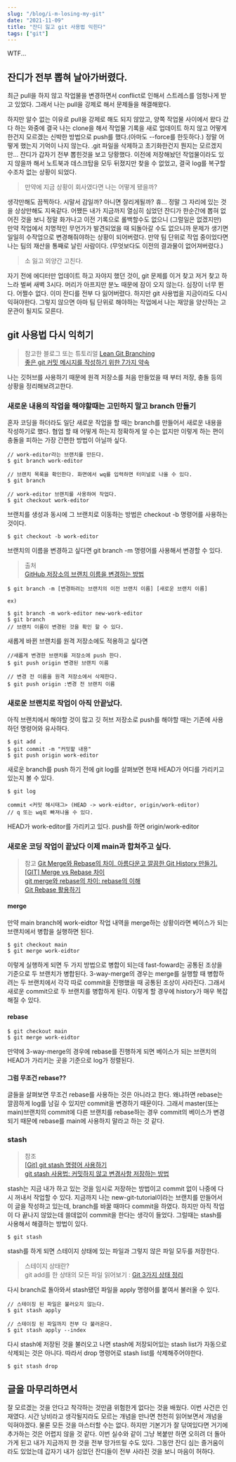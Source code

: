 ```yaml
---
slug: "/blog/i-m-losing-my-git"
date: "2021-11-09"
title: "잔디 잃고 git 사용법 익힌다"
tags: ["git"]
---
```


WTF...

## 잔디가 전부 뽑혀 날아가버렸다.

최근 pull을 하지 않고 작업물을 변경하면서 conflict로 인해서 스트레스를 엄청나게 받고 있었다. 그래서 나는 pull을 강제로 해서 문제들을 해결해왔다.

하지만 알수 없는 이유로 pull을 강제로 해도 되지 않았고, 양쪽 작업물 사이에서 왔다 갔다 하는 와중에 결국 나는 clone을 해서 작업물 기록을 새로 업데이트 하지 않고 어떻게 한건지 모르겠는 신박한 방법으로 push를 했다.(아마도 --force를 한듯하다.) 정말 어떻게 했는지 기억이 나지 않는다. .git 파일을 삭제하고 초기화한건지 뭔지는 모르겠지만... 잔디가 갑자기 전부 뽑힌것을 보고 당황했다. 이전에 저장해놨던 작업물이라도 있지 않을까 해서 노트북과 데스크탑을 모두 뒤졌지만 찾을 수 없었고, 결국 log를 복구할수조차 없는 상황이 되었다.

> 만약에 지금 상황이 회사였다면 나는 어떻게 됐을까?

생각만해도 끔찍하다. 시말서 감일까? 아니면 잘리게될까? 휴... 정말 그 자리에 있는 것을 상상만해도 지옥같다. 어쨌든 내가 지금까지 열심히 심었던 잔디가 한순간에 뽑혀 없어진 것을 보니 정말 화가나고 이전 기록으로 롤백할수도 없으니 (그럴일은 없겠지만) 만약 작업에서 치명적인 무언가가 발견되었을 때 되돌아갈 수도 없으니까 문제가 생기면 일일히 수작업으로 변경해줘야하는 상황이 되어버렸다. 만약 팀 단위로 작업 중이었다면 나는 팀의 재산을 통째로 날린 사람이다. (무엇보다도 이전의 결과물이 없어져버렸다.)

> 소 잃고 외양간 고친다.

자기 전에 에디터만 업데이트 하고 자야지 했던 것이, git 문제를 이거 찾고 저거 찾고 하느라 벌써 새벽 3시다. 머리가 아프지만 분노 때문에 잠이 오지 않는다. 심장이 너무 뛴다. 어쩔수 없다. 이미 잔디를 전부 다 잃어버렸다. 하지만 git 사용법을 지금이라도 다시 익혀야한다. 그렇지 않으면 아마 팀 단위로 해야하는 작업에서 나는 재앙을 양산하는 고문관이 될지도 모른다.

## git 사용법 다시 익히기

> 참고한 블로그 또는 튜토리얼
> [Lean Git Branching](https://learngitbranching.js.org/?locale=ko)  
> [좋은 git 커밋 메시지를 작성하기 위한 7가지 약속](https://meetup.toast.com/posts/106)

나는 깃허브를 사용하기 때문에 원격 저장소를 처음 만들었을 때 부터 저장, 충돌 등의 상황을 정리해보려고한다.

### 새로운 내용의 작업을 해야할때는 고민하지 말고 branch 만들기

혼자 코딩을 하더라도 일단 새로운 작업을 할 때는 branch를 만들어서 새로운 내용을 작성하기로 했다. 협업 할 때 어떻게 하는지 정확하게 알 수는 없지만 이렇게 하는 편이 충돌을 피하는 가장 간편한 방법이 아닐까 싶다.

```
// work-editor라는 브랜치를 만든다.
$ git branch work-editor

// 브랜치 목록을 확인한다. 화면에서 wq를 입력하면 터미널로 나올 수 있다.
$ git branch

// work-editor 브랜치를 사용하여 작업다.
$ git checkout work-editor
```

브랜치를 생성과 동시에 그 브랜치로 이동하는 방법은 checkout -b 명령어를 사용하는 것이다.

```
$ git checkout -b work-editor
```

브랜치의 이름을 변경하고 싶다면 git branch -m 명령어를 사용해서 변경할 수 있다.

> 출처  
> [GitHub 저장소의 브랜치 이름을 변경하는 방법](https://www.lainyzine.com/ko/article/how-to-rename-local-github-branch/)

```
$ git branch -m [변경하려는 브랜치의 이전 브랜치 이름] [새로운 브랜치 이름]

ex)

$ git branch -m work-editor new-work-editor
$ git branch
// 브랜치 이름이 변경된 것을 확인 할 수 있다.
```

새롭게 바뀐 브랜치를 원격 저장소에도 적용하고 싶다면

```
//새롭게 변경한 브랜치를 저장소에 push 한다.
$ git push origin 변경된 브랜치 이름

// 변경 전 이름을 원격 저장소에서 삭제한다.
$ git push origin :변경 전 브랜치 이름

```

### 새로운 브랜치로 작업이 아직 안끝났다.

아직 브랜치에서 해야할 것이 많고 깃 허브 저장소로 push를 해야할 때는 기존에 사용하던 명령어와 유사하다.

```
$ git add .
$ git commit -m "커밋할 내용"
$ git push origin work-editor
```

새로운 branch를 push 하기 전에 git log를 살펴보면 현재 HEAD가 어디를 가리키고 있는지 볼 수 있다.

```
$ git log

commit <커밋 해시태그> (HEAD -> work-eidtor, origin/work-editor)
// q 또는 wq로 빠져나올 수 있다.
```

HEAD가 work-editor를 가리키고 있다. push를 하면 origin/work-editor

### 새로운 코딩 작업이 끝났다 이제 main과 합쳐주고 싶다.

> 참고
> [Git Merge와 Rebase의 차이, 아름다운고 깔끔한 Git History 만들기.](https://firework-ham.tistory.com/12)  
> [[GIT] Merge vs Rebase 차이](https://dongminyoon.tistory.com/9)  
> [git merge와 rebase의 차이: rebase의 이해](https://gigibean.tistory.com/2)  
> [Git Rebase 활용하기](https://velog.io/@godori/Git-Rebase)

#### merge

만약 main branch에 work-eidtor 작업 내역을 merge하는 상황이라면 베이스가 되는 브랜치에서 병합을 실행하면 된다.

```
$ git checkout main
$ git merge work-eidtor

```

이렇게 실행하게 되면 두 가지 방법으로 병합이 되는데 fast-foward는 공통된 조상을 기준으로 두 브랜치가 병합된다. 3-way-merge의 경우는 merge를 실행할 때 병합하려는 두 브랜치에서 각각 따로 commit을 진행했을 때 공통된 조상이 사라진다. 그래서 새로운 commit으로 두 브랜치를 병합하게 된다. 이렇게 할 경우에 history가 매우 복잡해질 수 있다.

#### rebase

```
$ git checkout main
$ git merge work-eidtor
```

만약에 3-way-merge의 경우에 rebase를 진행하게 되면 베이스가 되는 브랜치의 HEAD가 가리키는 곳을 기준으로 log가 정렬된다.

#### 그럼 무조건 rebase??

글들을 살펴보면 무조건 rebase를 사용하는 것은 아니라고 한다. 왜냐하면 rebase는 깔끔하게 log를 남길 수 있지만 commit을 변경하기 때문이다. 그래서 master(또는 main)브랜치의 commit에 다른 브랜치를 rebase하는 경우 commit의 베이스가 변경되기 때문에 rebase를 main에 사용하지 말라고 하는 것 같다.

### stash

> 참조  
> [[Git] git stash 명령어 사용하기](https://gmlwjd9405.github.io/2018/05/18/git-stash.html)  
> [git stash 사용법: 커밋하지 않고 변경사항 저장하는 방법](https://www.lainyzine.com/ko/article/git-stash-usage-saving-changes-without-commit/)

stash는 지금 내가 하고 있는 것을 임시로 저장하는 방법이고 commit 없이 나중에 다시 꺼내서 작업할 수 있다. 지금까지 나는 new-git-tutorial이라는 브랜치를 만들어서 이 글을 작성하고 있는데, branch를 바꿀 때마다 commit을 하였다. 하지만 아직 작업이 다 끝나지 않았는데 쓸데없이 commit을 한다는 생각이 들었다. 그럴때는 stash를 사용해서 해결하는 방법이 있다.

```
$ git stash
```

stash를 하게 되면 스테이지 상태에 있는 파일과 그렇지 않은 파일 모두를 저장한다.

> 스테이지 상태란?  
> git add를 한 상태의 모든 파일
> 읽어보기 : [Git 3가지 상태 정리](https://medium.com/sjk5766/git-3%EA%B0%80%EC%A7%80-%EC%83%81%ED%83%9C%EC%99%80-%EA%B0%84%EB%8B%A8-%EB%AA%85%EB%A0%B9%EC%96%B4-%EC%A0%95%EB%A6%AC-a80161aacec1)

다시 branch로 돌아와서 stash됐던 파일을 apply 명령어를 붙여서 불러올 수 있다.

```
// 스테이징 된 파일은 불러오지 않는다.
$ git stash apply

// 스테이징 된 파일까지 전부 다 불러온다.
$ git stash apply --index
```

다시 stash에 저장된 것을 불러오고 나면 stash에 저장되어있는 stash list가 자동으로 삭제되는 것은 아니다. 따라서 drop 명령어로 stash list를 삭제해주어야한다.

```
$ git stash drop
```

## 글을 마무리하면서

잘 모르겠는 것을 안다고 착각하는 것만큼 위험한게 없다는 것을 배웠다. 이번 사건은 인재였다. 시간 낭비라고 생각될지라도 모르는 개념을 만나면 천천히 읽어보면서 개념을 익혀야겠다. 물론 모든 것을 마스터할 수는 없다. 하지만 기본기가 잘 닦여있다면 거기에 추가하는 것은 어렵지 않을 것 같다. 이번 실수와 같이 그냥 복붙만 하면 오히려 더 돌아가게 된고 내가 지금까지 한 것을 전부 망가뜨릴 수도 있다. 그동안 잔디 심는 즐거움이라도 있었는데 갑자기 내가 심었던 잔디들이 전부 사라진 것을 보니 마음이 허하다.
